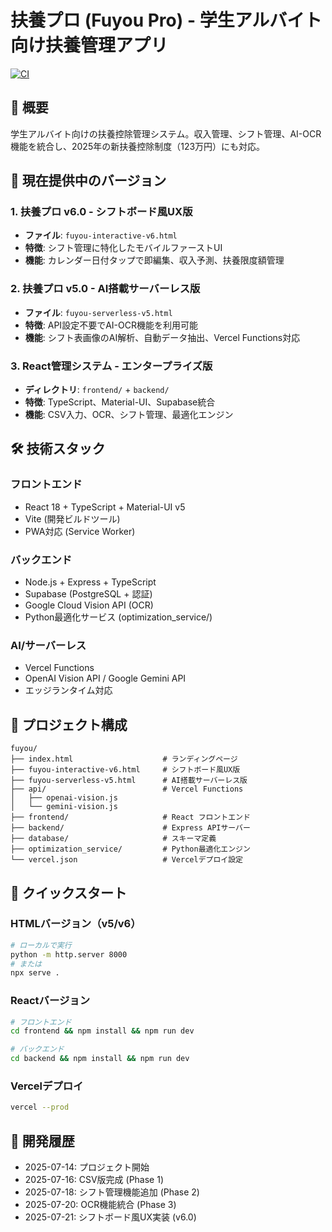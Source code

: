 # 扶養プロ (Fuyou Pro) - 学生アルバイト向け扶養管理アプリ

<!-- NOTE: 下記の OWNER/REPO をご自身の GitHub リポジトリに置き換えてください -->
[![CI](https://github.com/OWNER/REPO/actions/workflows/ci.yml/badge.svg)](https://github.com/OWNER/REPO/actions/workflows/ci.yml)

## 📱 概要
学生アルバイト向けの扶養控除管理システム。収入管理、シフト管理、AI-OCR機能を統合し、2025年の新扶養控除制度（123万円）にも対応。

## 🚀 現在提供中のバージョン

### 1. **扶養プロ v6.0** - シフトボード風UX版
- **ファイル**: `fuyou-interactive-v6.html`
- **特徴**: シフト管理に特化したモバイルファーストUI
- **機能**: カレンダー日付タップで即編集、収入予測、扶養限度額管理

### 2. **扶養プロ v5.0** - AI搭載サーバーレス版  
- **ファイル**: `fuyou-serverless-v5.html`
- **特徴**: API設定不要でAI-OCR機能を利用可能
- **機能**: シフト表画像のAI解析、自動データ抽出、Vercel Functions対応

### 3. **React管理システム** - エンタープライズ版
- **ディレクトリ**: `frontend/` + `backend/`
- **特徴**: TypeScript、Material-UI、Supabase統合
- **機能**: CSV入力、OCR、シフト管理、最適化エンジン

## 🛠️ 技術スタック

### フロントエンド
- React 18 + TypeScript + Material-UI v5
- Vite (開発ビルドツール)
- PWA対応 (Service Worker)

### バックエンド
- Node.js + Express + TypeScript
- Supabase (PostgreSQL + 認証)
- Google Cloud Vision API (OCR)
- Python最適化サービス (optimization_service/)

### AI/サーバーレス
- Vercel Functions
- OpenAI Vision API / Google Gemini API
- エッジランタイム対応

## 📂 プロジェクト構成
```
fuyou/
├── index.html                    # ランディングページ
├── fuyou-interactive-v6.html     # シフトボード風UX版
├── fuyou-serverless-v5.html      # AI搭載サーバーレス版
├── api/                          # Vercel Functions
│   ├── openai-vision.js
│   └── gemini-vision.js
├── frontend/                     # React フロントエンド
├── backend/                      # Express APIサーバー
├── database/                     # スキーマ定義
├── optimization_service/         # Python最適化エンジン
└── vercel.json                   # Vercelデプロイ設定
```

## 🚀 クイックスタート

### HTMLバージョン（v5/v6）
```bash
# ローカルで実行
python -m http.server 8000
# または
npx serve .
```

### Reactバージョン
```bash
# フロントエンド
cd frontend && npm install && npm run dev

# バックエンド
cd backend && npm install && npm run dev
```

### Vercelデプロイ
```bash
vercel --prod
```

## 📅 開発履歴
- 2025-07-14: プロジェクト開始
- 2025-07-16: CSV版完成 (Phase 1)
- 2025-07-18: シフト管理機能追加 (Phase 2)
- 2025-07-20: OCR機能統合 (Phase 3)
- 2025-07-21: シフトボード風UX実装 (v6.0)
